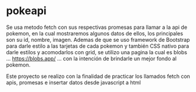 # pokeapi

Se usa metodo fetch con sus respectivas promesas para llamar a la api de pokemon, en la cual mostraremos algunos datos de ellos, los principales son su id, nombre, imagen.
Ademas de que se uso framework de Bootstrap para darle estilo a las tarjetas de cada pokemon y también CSS nativo para darle estilos y acomodarlos con grid, se utilizo una pagina la cual es blobs ... https://blobs.app/ ... con la intención de brindarle un mejor fondo al pokemon.

Este proyecto se realizo con la finalidad de practicar los llamados fetch con apis, promesas e insertar datos desde javascript a html
